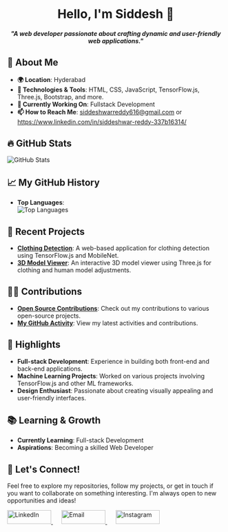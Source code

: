 <h1 align="center">Hello, I'm Siddesh 👋</h1> 

<h5 align="center">"A web developer passionate about crafting dynamic and user-friendly web applications."</h5>

## 🚀 About Me

- **🌍 Location**: Hyderabad
- **🔧 Technologies & Tools**: HTML, CSS, JavaScript, TensorFlow.js, Three.js, Bootstrap, and more.
- **💼 Currently Working On**: Fullstack Development
- **📫 How to Reach Me**: siddeshwarreddy616@gmail.com or https://www.linkedin.com/in/siddeshwar-reddy-337b16314/

## 🔥 GitHub Stats

![GitHub Stats](https://github-readme-stats.vercel.app/api?username=Siddu7077&show_icons=true&hide_title=true&hide=prs&count_private=true&include_all_commits=true&theme=radical)

## 📈 My GitHub History

- **Top Languages**:<br>
 ![Top Languages](https://github-readme-stats.vercel.app/api/top-langs/?username=Siddu7077&layout=compact&theme=radical)
## 📝 Recent Projects

- **[Clothing Detection](https://github.com/Siddu7077/Clothing-Detection)**: A web-based application for clothing detection using TensorFlow.js and MobileNet.
- **[3D Model Viewer](https://github.com/Siddu7077/3D-model)**: An interactive 3D model viewer using Three.js for clothing and human model adjustments.

## 👨‍💻 Contributions

- **[Open Source Contributions](https://github.com/Siddu7077?tab=repositories)**: Check out my contributions to various open-source projects.
- **[My GitHub Activity](https://github.com/Siddu7077?tab=activity)**: View my latest activities and contributions.

## 🌟 Highlights

- **Full-stack Development**: Experience in building both front-end and back-end applications.
- **Machine Learning Projects**: Worked on various projects involving TensorFlow.js and other ML frameworks.
- **Design Enthusiast**: Passionate about creating visually appealing and user-friendly interfaces.

## 📚 Learning & Growth

- **Currently Learning**: Full-stack Development
- **Aspirations**: Becoming a skilled Web Developer


## 🎉 Let's Connect!

Feel free to explore my repositories, follow my projects, or get in touch if you want to collaborate on something interesting. I'm always open to new opportunities and ideas!

<p>
  <a href="https://www.linkedin.com/in/siddeshwar-reddy-337b16314/">
    <img src="https://img.shields.io/badge/-LinkedIn-%230A66C2?style=flat&logo=linkedin&logoColor=white" alt="LinkedIn" width="102" height="32"/>
  </a>
  <span style="margin: 0 10px;"></span>
  <a href="mailto:siddeshwarreddy616@gmail.com">
    <img src="https://img.shields.io/badge/-Email-%23D14836?style=flat&logo=gmail&logoColor=white" alt="Email" width="102" height="32"/>
  </a>
  <span style="margin: 0 10px;"></span>
  <a href="https://www.instagram.com/siddu7_/">
    <img src="https://img.shields.io/badge/-Instagram-%23E4405F?style=flat&logo=instagram&logoColor=white" alt="Instagram" width="102" height="32"/>
  </a>
</p>



